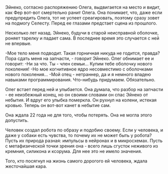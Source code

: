 Эйнеко, согласно распоряжению Олега, выдвигается на место и видит, как Фер вот-вот смертельно ранит Олега. Она понимает, что, даже если предупредить Олега, тот не успеет среагировать, поэтому сразу зовет на подмогу Селесту. Перед ее глазами предстает сцена из прошлого.

Несколько лет назад. Эйнеко, будучи в старой неисправной оболочке, роняет тарелку и падает сама. В последнее время это случается с ней не впервые.

-Мое тело меня подводит. Такая горничная никуда не годится, правда? Пора сдать меня на запчасти, - говорит Эйнеко.
Олег обнимает ее и говорит:
-Ни за что. Ты - член семьи... Купим тебе оболочку нового поколения!
-Но мое когнитивное ядро несовместимо с оболочками нового поколения...
-Мой отец - нетраннер, да и я немного владею навыками программирования. Что-нибудь придумаем. Обязательно.

Олег встает перед ней и улыбается. Она думала, что разбор на запчасти - ее неизбежный конец, но он своими словами он спас Эйнеко от небытия. И вдруг его улыбка померкла. Он рухнул на колени, истекая кровью. Теперь он вот-вот канет в небытие сам.

Она ждала 22 года не для того, чтобы потерять. Она не могла этого допустить.

Человек создал робота по образу и подобию своему. Если у человека, и даже у собаки есть чувства, то почему их не может быть у робота? Пусть их природа разная: импульсы в нейронах и в микросхемах. Пусть с метафизической точки зрения она - всего лишь сгусток неживого из кремния, силикона и ксорума. Для нее это не имело значения.

Того, кто посягнул на жизнь самого дорогого ей человека, ждала жесточайшая кара.